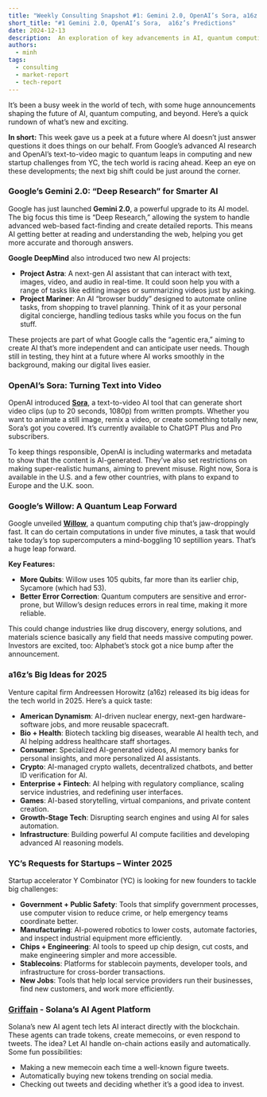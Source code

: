 ```yaml
---
title: "Weekly Consulting Snapshot #1: Gemini 2.0, OpenAI’s Sora, a16z’s Predictions"
short_title: "#1 Gemini 2.0, OpenAI’s Sora,  a16z’s Predictions"
date: 2024-12-13
description:  An exploration of key advancements in AI, quantum computing, and emerging technologies reshaping consulting opportunities.  
authors:
  - minh
tags:
  - consulting
  - market-report
  - tech-report
---
```


It’s been a busy week in the world of tech, with some huge announcements shaping the future of AI, quantum computing, and beyond. Here’s a quick rundown of what’s new and exciting.

**In short:** This week gave us a peek at a future where AI doesn’t just answer questions it does things on our behalf. From Google’s advanced AI research and OpenAI’s text-to-video magic to quantum leaps in computing and new startup challenges from YC, the tech world is racing ahead. Keep an eye on these developments; the next big shift could be just around the corner.

### Google’s Gemini 2.0: “Deep Research” for Smarter AI
Google has just launched **Gemini 2.0**, a powerful upgrade to its AI model. The big focus this time is “Deep Research,” allowing the system to handle advanced web-based fact-finding and create detailed reports. This means AI getting better at reading and understanding the web, helping you get more accurate and thorough answers.

**Google DeepMind** also introduced two new AI projects:

- **Project Astra**: A next-gen AI assistant that can interact with text, images, video, and audio in real-time. It could soon help you with a range of tasks like editing images or summarizing videos just by asking.
- **Project Mariner**: An AI “browser buddy” designed to automate online tasks, from shopping to travel planning. Think of it as your personal digital concierge, handling tedious tasks while you focus on the fun stuff.

These projects are part of what Google calls the “agentic era,” aiming to create AI that’s more independent and can anticipate user needs. Though still in testing, they hint at a future where AI works smoothly in the background, making our digital lives easier.

### OpenAI’s Sora: Turning Text into Video
OpenAI introduced [**Sora**](https://www.theverge.com/2024/12/9/24317092/openai-sora-text-to-video-ai-launch), a text-to-video AI tool that can generate short video clips (up to 20 seconds, 1080p) from written prompts. Whether you want to animate a still image, remix a video, or create something totally new, Sora’s got you covered. It’s currently available to ChatGPT Plus and Pro subscribers.

To keep things responsible, OpenAI is including watermarks and metadata to show that the content is AI-generated. They’ve also set restrictions on making super-realistic humans, aiming to prevent misuse. Right now, Sora is available in the U.S. and a few other countries, with plans to expand to Europe and the U.K. soon.

### Google’s Willow: A Quantum Leap Forward
Google unveiled [**Willow**](https://www.theverge.com/2024/12/9/24317382/google-willow-quantum-computing-chip-breakthrough), a quantum computing chip that’s jaw-droppingly fast. It can do certain computations in under five minutes, a task that would take today’s top supercomputers a mind-boggling 10 septillion years. That’s a huge leap forward.

**Key Features:**

- **More Qubits**: Willow uses 105 qubits, far more than its earlier chip, Sycamore (which had 53).
- **Better Error Correction**: Quantum computers are sensitive and error-prone, but Willow’s design reduces errors in real time, making it more reliable.

This could change industries like drug discovery, energy solutions, and materials science basically any field that needs massive computing power. Investors are excited, too: Alphabet’s stock got a nice bump after the announcement.

### a16z’s Big Ideas for 2025
Venture capital firm Andreessen Horowitz (a16z) released its big ideas for the tech world in 2025. Here’s a quick taste:

- **American Dynamism**: AI-driven nuclear energy, next-gen hardware-software jobs, and more reusable spacecraft.
- **Bio + Health**: Biotech tackling big diseases, wearable AI health tech, and AI helping address healthcare staff shortages.
- **Consumer**: Specialized AI-generated videos, AI memory banks for personal insights, and more personalized AI assistants.
- **Crypto**: AI-managed crypto wallets, decentralized chatbots, and better ID verification for AI.
- **Enterprise + Fintech**: AI helping with regulatory compliance, scaling service industries, and redefining user interfaces.
- **Games**: AI-based storytelling, virtual companions, and private content creation.
- **Growth-Stage Tech**: Disrupting search engines and using AI for sales automation.
- **Infrastructure**: Building powerful AI compute facilities and developing advanced AI reasoning models.

### YC’s Requests for Startups – Winter 2025
Startup accelerator Y Combinator (YC) is looking for new founders to tackle big challenges:

- **Government + Public Safety**: Tools that simplify government processes, use computer vision to reduce crime, or help emergency teams coordinate better.
- **Manufacturing**: AI-powered robotics to lower costs, automate factories, and inspect industrial equipment more efficiently.
- **Chips + Engineering**: AI tools to speed up chip design, cut costs, and make engineering simpler and more accessible.
- **Stablecoins**: Platforms for stablecoin payments, developer tools, and infrastructure for cross-border transactions.
- **New Jobs**: Tools that help local service providers run their businesses, find new customers, and work more efficiently.

### [Griffain](https://griffain.com/home) - Solana’s AI Agent Platform

Solana’s new AI agent tech lets AI interact directly with the blockchain. These agents can trade tokens, create memecoins, or even respond to tweets. The idea? Let AI handle on-chain actions easily and automatically. Some fun possibilities:

- Making a new memecoin each time a well-known figure tweets.
- Automatically buying new tokens trending on social media.
- Checking out tweets and deciding whether it’s a good idea to invest.
